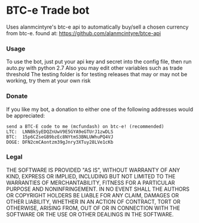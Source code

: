 BTC-e Trade bot
===============

Uses alanmcintyre's btc-e api to automatically buy/sell a chosen currency from btc-e.
found at: https://github.com/alanmcintyre/btce-api

### Usage

To use the bot, just put your api key and secret into the config file, then run auto.py with python 2.7
Also you may edit other variables such as trade threshold
The testing folder is for testing releases that may or may not be working, try them at your own risk
### Donate

If you like my bot, a donation to either one of the following addresses  would be appreciated:

    send a BTC-E code to me (mcfundash) on btc-e! (recommended)
    LTC:  LNNBkSyEDQZnUwV9E5GYA9eGTUrJ1zwDLS
    BTC:  15p6CZseGB9bzEc8NYtmS3BNLUWhuPQ4VJ
    DOGE: DFN2cmCAontzm39gJnry3XTuy28LVe1cKb

### Legal

THE SOFTWARE IS PROVIDED "AS IS", WITHOUT WARRANTY OF ANY KIND, EXPRESS OR
IMPLIED, INCLUDING BUT NOT LIMITED TO THE WARRANTIES OF MERCHANTABILITY,
FITNESS FOR A PARTICULAR PURPOSE AND NONINFRINGEMENT. IN NO EVENT SHALL THE
AUTHORS OR COPYRIGHT HOLDERS BE LIABLE FOR ANY CLAIM, DAMAGES OR OTHER
LIABILITY, WHETHER IN AN ACTION OF CONTRACT, TORT OR OTHERWISE, ARISING FROM,
OUT OF OR IN CONNECTION WITH THE SOFTWARE OR THE USE OR OTHER DEALINGS IN
THE SOFTWARE.
